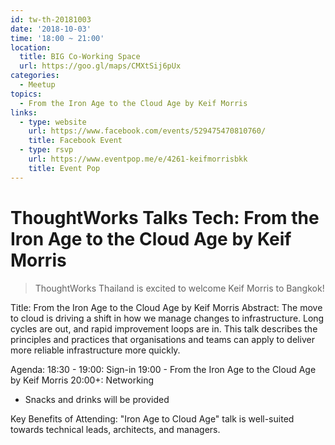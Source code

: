 ```yaml
---
id: tw-th-20181003
date: '2018-10-03'
time: '18:00 ~ 21:00'
location:
  title: BIG Co-Working Space
  url: https://goo.gl/maps/CMXtSij6pUx
categories:
  - Meetup
topics:
  - From the Iron Age to the Cloud Age by Keif Morris
links:
  - type: website
    url: https://www.facebook.com/events/529475470810760/
    title: Facebook Event
  - type: rsvp
    url: https://www.eventpop.me/e/4261-keifmorrisbkk
    title: Event Pop
---
```


# ThoughtWorks Talks Tech: From the Iron Age to the Cloud Age by Keif Morris

> ThoughtWorks Thailand is excited to welcome Keif Morris to Bangkok!

Title: From the Iron Age to the Cloud Age by Keif Morris
Abstract: The move to cloud is driving a shift in how we manage changes to infrastructure. Long cycles are out, and rapid improvement loops are in.  This talk describes the principles and practices that organisations and teams can apply to deliver more reliable infrastructure more quickly.

Agenda:
18:30 - 19:00: Sign-in
19:00 - From the Iron Age to the Cloud Age by Keif Morris
20:00+: Networking
* Snacks and drinks will be provided

Key Benefits of Attending:
"Iron Age to Cloud Age" talk is well-suited towards technical leads, architects, and managers.
